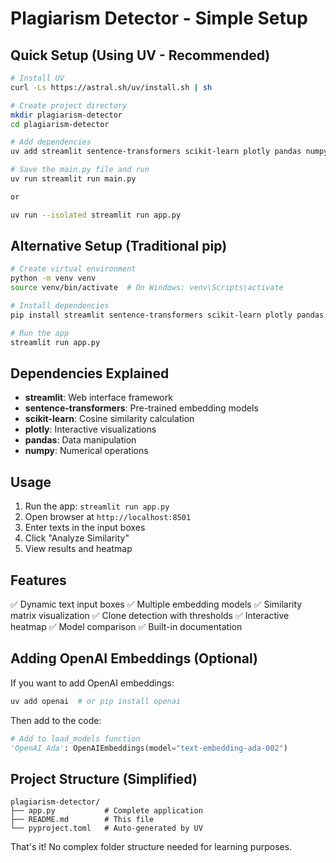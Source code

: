 # Plagiarism Detector - Simple Setup

## Quick Setup (Using UV - Recommended)

```bash
# Install UV
curl -Ls https://astral.sh/uv/install.sh | sh

# Create project directory
mkdir plagiarism-detector
cd plagiarism-detector

# Add dependencies
uv add streamlit sentence-transformers scikit-learn plotly pandas numpy matplotlib

# Save the main.py file and run
uv run streamlit run main.py

or

uv run --isolated streamlit run app.py
```

## Alternative Setup (Traditional pip)

```bash
# Create virtual environment
python -m venv venv
source venv/bin/activate  # On Windows: venv\Scripts\activate

# Install dependencies
pip install streamlit sentence-transformers scikit-learn plotly pandas numpy

# Run the app
streamlit run app.py
```

## Dependencies Explained

- **streamlit**: Web interface framework
- **sentence-transformers**: Pre-trained embedding models
- **scikit-learn**: Cosine similarity calculation
- **plotly**: Interactive visualizations
- **pandas**: Data manipulation
- **numpy**: Numerical operations

## Usage

1. Run the app: `streamlit run app.py`
2. Open browser at `http://localhost:8501`
3. Enter texts in the input boxes
4. Click "Analyze Similarity"
5. View results and heatmap

## Features

✅ Dynamic text input boxes
✅ Multiple embedding models
✅ Similarity matrix visualization
✅ Clone detection with thresholds
✅ Interactive heatmap
✅ Model comparison
✅ Built-in documentation

## Adding OpenAI Embeddings (Optional)

If you want to add OpenAI embeddings:

```bash
uv add openai  # or pip install openai
```

Then add to the code:

```python
# Add to load_models function
'OpenAI Ada': OpenAIEmbeddings(model="text-embedding-ada-002")
```

## Project Structure (Simplified)

```
plagiarism-detector/
├── app.py           # Complete application
├── README.md        # This file
└── pyproject.toml   # Auto-generated by UV
```

That's it! No complex folder structure needed for learning purposes.
